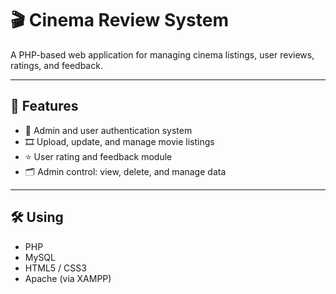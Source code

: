 # 🎬 Cinema Review System

A PHP-based web application for managing cinema listings, user reviews, ratings, and feedback.

---

## 📂 Features

- 🔐 Admin and user authentication system
- 🎞️ Upload, update, and manage movie listings
- ⭐ User rating and feedback module
- 🗂️ Admin control: view, delete, and manage data

---

## 🛠️ Using

- PHP
- MySQL
- HTML5 / CSS3
- Apache (via XAMPP)
